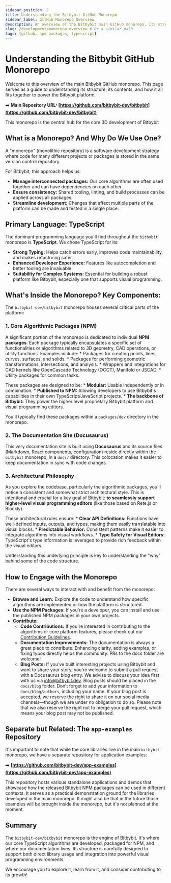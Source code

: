 ```yaml
---
sidebar_position: 2
title: Understanding the Bitbybit GitHub Monorepo
sidebar_label: GitHub Monorepo Overview
description: An overview of the Bitbybit main GitHub monorepo, its structure, contents, and the technologies used.
slug: /development/monorepo-overview # Or a similar path
tags: [github, npm-packages, typescript]
---
```


# Understanding the Bitbybit GitHub Monorepo

Welcome to this overview of the main Bitbybit GitHub monorepo. This page serves as a guide to understanding its structure, its contents, and how it all fits together to power the Bitbybit platform.

➡️ **Main Repository URL: [https://github.com/bitbybit-dev/bitbybit](https://github.com/bitbybit-dev/bitbybit)**

This monorepo is the central hub for the core 3D development of Bitbybit

## What is a Monorepo? And Why Do We Use One?

A "monorepo" (monolithic repository) is a software development strategy where code for many different projects or packages is stored in the same version control repository.

For Bitbybit, this approach helps us:
*   **Manage interconnected packages:** Our core algorithms are often used together and can have dependencies on each other.
*   **Ensure consistency:** Shared tooling, linting, and build processes can be applied across all packages.
*   **Streamline development:** Changes that affect multiple parts of the platform can be made and tested in a single place.

## Primary Language: TypeScript

The dominant programming language you'll find throughout the `bitbybit` monorepo is **TypeScript**. We chose TypeScript for its:
*   **Strong Typing:** Helps catch errors early, improves code maintainability, and makes refactoring safer.
*   **Enhanced Developer Experience:** Features like autocompletion and better tooling are invaluable.
*   **Suitability for Complex Systems:** Essential for building a robust platform like Bitbybit, especially one that supports visual programming.

## What's Inside the Monorepo? Key Components:

The `bitbybit-dev/bitbybit` monorepo houses several critical parts of the platform:

### 1. Core Algorithmic Packages (NPM)
A significant portion of the monorepo is dedicated to individual **NPM packages**. Each package typically encapsulates a specific set of functionalities or algorithms related to 3D geometry, CAD operations, or utility functions. Examples include:
    *   Packages for creating points, lines, curves, surfaces, and solids.
    *   Packages for performing geometric transformations, intersections, and analysis.
    *   Wrappers and integrations for CAD kernels like OpenCascade Technology (OCCT), Manifold or JSCAD.
    *   Utility packages for common tasks.

These packages are designed to be:
    *   **Modular:** Usable independently or in combination.
    *   **Published to NPM:** Allowing developers to use Bitbybit's capabilities in their own TypeScript/JavaScript projects.
    *   **The backbone of Bitbybit:** They power the higher level proprietary Bitbybit platform and visual programming editors.

You'll typically find these packages within a `packages/dev` directory in the monorepo.

### 2. The Documentation Site (Docusaurus)
This very documentation site is built using **Docusaurus** and its source files (Markdown, React components, configuration) reside directly within the `bitbybit` monorepo, in a `docs/` directory. This colocation makes it easier to keep documentation in sync with code changes.

### 3. Architectural Philosophy
As you explore the codebase, particularly the algorithmic packages, you'll notice a consistent and somewhat strict architectural style. This is intentional and crucial for a key goal of Bitbybit: **to seamlessly support higher-level visual programming editors** (like those based on Rete.js or Blockly).

These architectural rules ensure:
    *   **Clear API Definitions:** Functions have well-defined inputs, outputs, and types, making them easily translatable into visual blocks.
    *   **Predictable Behavior:** Consistent patterns make it easier to integrate algorithms into visual workflows.
    *   **Type Safety for Visual Editors:** TypeScript's type information is leveraged to provide rich feedback within the visual editors.

Understanding this underlying principle is key to understanding the "why" behind some of the code structure.

## How to Engage with the Monorepo

There are several ways to interact with and benefit from the monorepo:

*   **Browse and Learn:** Explore the code to understand how specific algorithms are implemented or how the platform is structured.
*   **Use the NPM Packages:** If you're a developer, you can install and use the published NPM packages in your own projects.
*   **Contribute:**
    *   **Code Contributions:** If you're interested in contributing to the algorithms or core platform features, please check out our [Contribution Guidelines](https://github.com/bitbybit-dev/bitbybit/blob/master/CONTRIBUTING).
    *   **Documentation Improvements:** The documentation is always a great place to contribute. Enhancing clarity, adding examples, or fixing typos directly helps the community. PRs to the docs folder are welcome!
    - **Blog Posts:** If you’ve built interesting projects using Bitbybit and want to share your story, you're welcome to submit a pull request with a Docusaurus blog entry. We advise to discuss your idea first with us via [info@bitbybit.dev](mailto:info@bitbybit.dev). Blog posts should be placed in the `docs/blog` folder. Don’t forget to add your information to `docs/blog/authors`, including your name. If your blog post is accepted, we reserve the right to share it on our social media channels—though we are under no obligation to do so. Please note that we also reserve the right not to merge your pull request, which means your blog post may not be published.

## Separate but Related: The `app-examples` Repository

It's important to note that while the core libraries live in the main `bitbybit` monorepo, we have a separate repository for application examples:

➡️ **[https://github.com/bitbybit-dev/app-examples](https://github.com/bitbybit-dev/app-examples)**

This repository hosts various standalone applications and demos that showcase how the released Bitbybit NPM packages can be used in different contexts. It serves as a practical demonstration ground for the libraries developed in the main monorepo. It might also be that in the future those examples will be brought inside the monorepo, but it's not planned at the moment.

## Summary

The `bitbybit-dev/bitbybit` monorepo is the engine of Bitbybit. It's where our core TypeScript algorithms are developed, packaged for NPM, and where our documentation lives. Its structure is carefully designed to support both direct library usage and integration into powerful visual programming environments.

We encourage you to explore it, learn from it, and consider contributing to its growth!